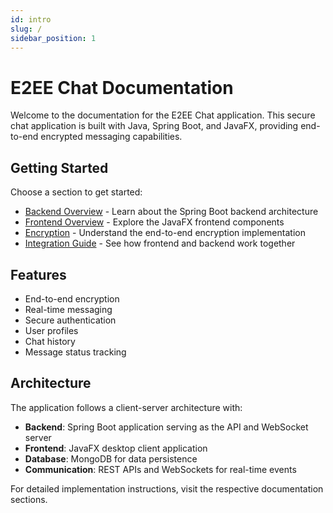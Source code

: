 ```yaml
---
id: intro
slug: /
sidebar_position: 1
---
```


# E2EE Chat Documentation

Welcome to the documentation for the E2EE Chat application. This secure chat application is built with Java, Spring Boot, and JavaFX, providing end-to-end encrypted messaging capabilities.

## Getting Started

Choose a section to get started:

- [Backend Overview](backend/overview) - Learn about the Spring Boot backend architecture
- [Frontend Overview](frontend/overview) - Explore the JavaFX frontend components
- [Encryption](encryption/overview) - Understand the end-to-end encryption implementation
- [Integration Guide](integration/overview) - See how frontend and backend work together

## Features

- End-to-end encryption
- Real-time messaging
- Secure authentication
- User profiles
- Chat history
- Message status tracking

## Architecture

The application follows a client-server architecture with:

- **Backend**: Spring Boot application serving as the API and WebSocket server
- **Frontend**: JavaFX desktop client application
- **Database**: MongoDB for data persistence
- **Communication**: REST APIs and WebSockets for real-time events

For detailed implementation instructions, visit the respective documentation sections.
